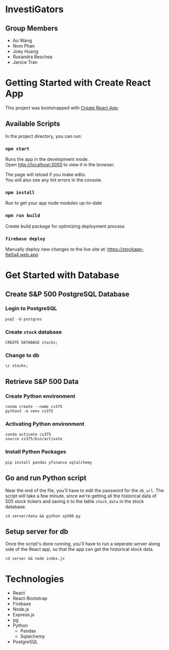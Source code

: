 # InvestiGators

## Group Members
* Ao Wang
* Nom Phan
* Joey Huang
* Ruxandra Beschea 
* Janice Tran

# Getting Started with Create React App

This project was bootstrapped with [Create React App](https://github.com/facebook/create-react-app).

## Available Scripts

In the project directory, you can run:

### `npm start`

Runs the app in the development mode.\
Open [http://localhost:3000](http://localhost:3000) to view it in the browser.

The page will reload if you make edits.\
You will also see any lint errors in the console.

### `npm install`
Run to get your app node modules up-to-date

### `npm run build`
Create build package for optimizing deployment process

### `firebase deploy`
Manually deploy new changes to the live site at: https://stockapp-6e0a4.web.app

# Get Started with Database

## Create S&P 500 PostgreSQL Database
### Login to PostgreSQL
    psql -U postgres

### Create `stock` database
    CREATE DATABASE stocks;

### Change to db
    \c stocks;

## Retrieve S&P 500 Data
### Create Python environment
    conda create --name cs375
    python3 -m venv cs375

### Activating Python environment
    conda activate cs375
    source cs375/bin/activate

### Install Python Packages
    pip install pandas yfinance sqlalchemy

## Go and run Python script
Near the end of the file, you'll have to edit the password for the `db_url`. The script will take a few minute, since we're getting all the historical data of 505 stock tickers and saving it to the table `stock_data` in the stock database.

    cd server/data && python sp500.py

## Setup server for db
Once the script's done running, you'll have to run a seperate server along side of the React app, so that the app can get the historical stock data.

    cd server && node index.js

# Technologies
* React
* React-Bootstrap
* Firebase
* Node.js
* Express.js
* pg
* Python
    * Pandas
    * Sqlalchemy
* PostgreSQL